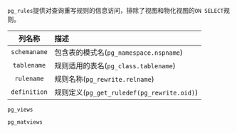 

`pg_rules`提供对查询重写规则的信息访问，排除了视图和物化视图的`ON SELECT`规则。

|    列名称    | 描述                                       |
| :----------: | :----------------------------------------- |
| `schemaname` | 包含表的模式名(`pg_namespace.nspname`)     |
| `tablename`  | 规则适用的表名(`pg_class.tablename`)       |
|  `rulename`  | 规则名称(`pg_rewrite.relname`)             |
| `definition` | 规则定义(`pg_get_ruledef(pg_rewrite.oid)`) |

`pg_views`

`pg_matviews`



